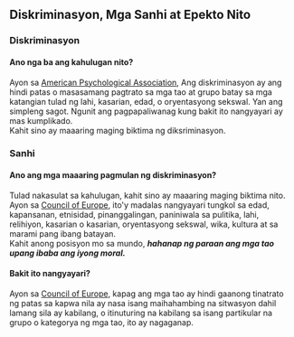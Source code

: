 ## Diskriminasyon, Mga Sanhi at Epekto Nito

### Diskriminasyon
#### Ano nga ba ang kahulugan nito?
Ayon sa [American Psychological Association](https://www.apa.org/topics/racism-bias-discrimination/types-stress), Ang diskriminasyon ay ang hindi patas o masasamang pagtrato sa mga tao at grupo batay sa mga katangian tulad ng lahi, kasarian, edad, o oryentasyong sekswal. Yan ang simpleng sagot. Ngunit ang pagpapaliwanag kung bakit ito nangyayari ay mas kumplikado.
<br>
Kahit sino ay maaaring maging biktima ng diksriminasyon.

### Sanhi
#### Ano ang mga maaaring pagmulan ng diskriminasyon?
Tulad nakasulat sa kahulugan, kahit sino ay maaaring maging biktima nito.
<br>
Ayon sa [Council of Europe](https://www.coe.int/en/web/compass/discrimination-and-intolerance), ito'y madalas nangyayari tungkol sa edad, kapansanan, etnisidad, pinanggalingan, paniniwala sa pulitika, lahi, relihiyon, kasarian o kasarian, oryentasyong sekswal, wika, kultura at sa marami pang ibang batayan.
<br>
Kahit anong posisyon mo sa mundo, ***hahanap ng paraan ang mga tao upang ibaba ang iyong moral.***
<br>

#### Bakit ito nangyayari?
Ayon sa [Council of Europe](https://www.coe.int/en/web/compass/discrimination-and-intolerance), kapag ang mga tao ay hindi gaanong tinatrato ng patas sa kapwa nila ay nasa isang maihahambing na sitwasyon dahil lamang sila ay kabilang, o itinuturing na kabilang sa isang partikular na grupo o kategorya ng mga tao, ito ay nagaganap.
